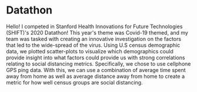 # Datathon
Hello! I competed in Stanford Health Innovations for Future Technologies (SHIFT)'s 2020 Datathon! This year's theme was Covid-19 themed, and my team was tasked with creating an innovative investigation on the factors that led to the wide-spread of the virus. Using U.S census demographic data, we plotted scatter-plots to visualize which demographics could provide insight into what factors could provide us with strong correlations relating to social distancing metrics. Specifically,  we chose to use cellphone GPS ping data. With this, we can use a combination of average time spent away from home as well as average distance away from home to create a metric for how well census groups are social distancing.
